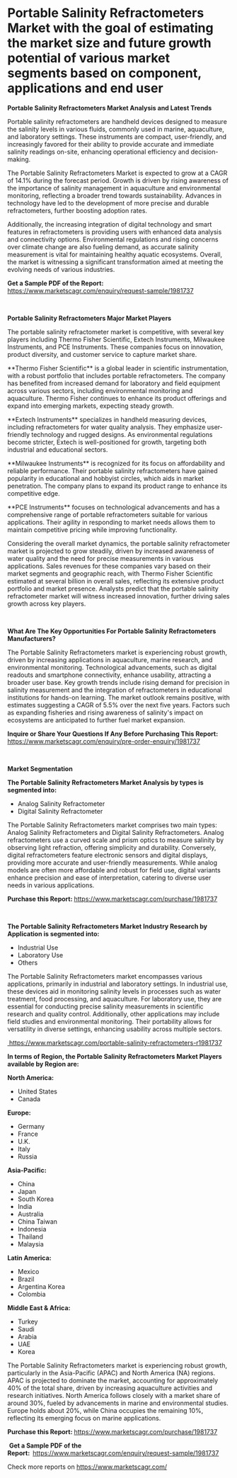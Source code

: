 <p><h1>Portable Salinity Refractometers Market with the goal of estimating the market size and future growth potential of various market segments based on component, applications and end user</h1></p><p><strong>Portable Salinity Refractometers Market Analysis and Latest Trends</strong></p>
<p><p>Portable salinity refractometers are handheld devices designed to measure the salinity levels in various fluids, commonly used in marine, aquaculture, and laboratory settings. These instruments are compact, user-friendly, and increasingly favored for their ability to provide accurate and immediate salinity readings on-site, enhancing operational efficiency and decision-making.</p><p>The Portable Salinity Refractometers Market is expected to grow at a CAGR of 14.1% during the forecast period. Growth is driven by rising awareness of the importance of salinity management in aquaculture and environmental monitoring, reflecting a broader trend towards sustainability. Advances in technology have led to the development of more precise and durable refractometers, further boosting adoption rates. </p><p>Additionally, the increasing integration of digital technology and smart features in refractometers is providing users with enhanced data analysis and connectivity options. Environmental regulations and rising concerns over climate change are also fueling demand, as accurate salinity measurement is vital for maintaining healthy aquatic ecosystems. Overall, the market is witnessing a significant transformation aimed at meeting the evolving needs of various industries.</p></p>
<p><strong>Get a Sample PDF of the Report:&nbsp;</strong> <a href="https://www.marketscagr.com/enquiry/request-sample/1981737?utm_campaign=2565&utm_medium=2&utm_source=Github&utm_content=ia&utm_term=02032025&utm_id=portable-salinity-refractometers">https://www.marketscagr.com/enquiry/request-sample/1981737</a></p>
<p>&nbsp;</p>
<p><strong>Portable Salinity Refractometers Major Market Players</strong></p>
<p><p>The portable salinity refractometer market is competitive, with several key players including Thermo Fisher Scientific, Extech Instruments, Milwaukee Instruments, and PCE Instruments. These companies focus on innovation, product diversity, and customer service to capture market share.</p><p>**Thermo Fisher Scientific** is a global leader in scientific instrumentation, with a robust portfolio that includes portable refractometers. The company has benefited from increased demand for laboratory and field equipment across various sectors, including environmental monitoring and aquaculture. Thermo Fisher continues to enhance its product offerings and expand into emerging markets, expecting steady growth.</p><p>**Extech Instruments** specializes in handheld measuring devices, including refractometers for water quality analysis. They emphasize user-friendly technology and rugged designs. As environmental regulations become stricter, Extech is well-positioned for growth, targeting both industrial and educational sectors.</p><p>**Milwaukee Instruments** is recognized for its focus on affordability and reliable performance. Their portable salinity refractometers have gained popularity in educational and hobbyist circles, which aids in market penetration. The company plans to expand its product range to enhance its competitive edge.</p><p>**PCE Instruments** focuses on technological advancements and has a comprehensive range of portable refractometers suitable for various applications. Their agility in responding to market needs allows them to maintain competitive pricing while improving functionality.</p><p>Considering the overall market dynamics, the portable salinity refractometer market is projected to grow steadily, driven by increased awareness of water quality and the need for precise measurements in various applications. Sales revenues for these companies vary based on their market segments and geographic reach, with Thermo Fisher Scientific estimated at several billion in overall sales, reflecting its extensive product portfolio and market presence. Analysts predict that the portable salinity refractometer market will witness increased innovation, further driving sales growth across key players.</p></p>
<p>&nbsp;</p>
<p><strong>What Are The Key Opportunities For Portable Salinity Refractometers Manufacturers?</strong></p>
<p><p>The Portable Salinity Refractometers market is experiencing robust growth, driven by increasing applications in aquaculture, marine research, and environmental monitoring. Technological advancements, such as digital readouts and smartphone connectivity, enhance usability, attracting a broader user base. Key growth trends include rising demand for precision in salinity measurement and the integration of refractometers in educational institutions for hands-on learning. The market outlook remains positive, with estimates suggesting a CAGR of 5.5% over the next five years. Factors such as expanding fisheries and rising awareness of salinity's impact on ecosystems are anticipated to further fuel market expansion.</p></p>
<p><strong>Inquire or Share Your Questions If Any Before Purchasing This Report:</strong> <a href="https://www.marketscagr.com/enquiry/pre-order-enquiry/1981737?utm_campaign=2565&utm_medium=2&utm_source=Github&utm_content=ia&utm_term=02032025&utm_id=portable-salinity-refractometers">https://www.marketscagr.com/enquiry/pre-order-enquiry/1981737</a></p>
<p>&nbsp;</p>
<p><strong>Market Segmentation</strong></p>
<p><strong>The Portable Salinity Refractometers Market Analysis by types is segmented into:</strong></p>
<p><ul><li>Analog Salinity Refractometer</li><li>Digital Salinity Refractometer</li></ul></p>
<p><p>The Portable Salinity Refractometers market comprises two main types: Analog Salinity Refractometers and Digital Salinity Refractometers. Analog refractometers use a curved scale and prism optics to measure salinity by observing light refraction, offering simplicity and durability. Conversely, digital refractometers feature electronic sensors and digital displays, providing more accurate and user-friendly measurements. While analog models are often more affordable and robust for field use, digital variants enhance precision and ease of interpretation, catering to diverse user needs in various applications.</p></p>
<p><strong>Purchase this Report:&nbsp;</strong><a href="https://www.marketscagr.com/purchase/1981737?utm_campaign=2565&utm_medium=2&utm_source=Github&utm_content=ia&utm_term=02032025&utm_id=portable-salinity-refractometers">https://www.marketscagr.com/purchase/1981737</a></p>
<p>&nbsp;</p>
<p><strong>The Portable Salinity Refractometers Market Industry Research by Application is segmented into:</strong></p>
<p><ul><li>Industrial Use</li><li>Laboratory Use</li><li>Others</li></ul></p>
<p><p>The Portable Salinity Refractometers market encompasses various applications, primarily in industrial and laboratory settings. In industrial use, these devices aid in monitoring salinity levels in processes such as water treatment, food processing, and aquaculture. For laboratory use, they are essential for conducting precise salinity measurements in scientific research and quality control. Additionally, other applications may include field studies and environmental monitoring. Their portability allows for versatility in diverse settings, enhancing usability across multiple sectors.</p></p>
<p><a href="https://www.marketscagr.com/portable-salinity-refractometers-r1981737?utm_campaign=2565&utm_medium=2&utm_source=Github&utm_content=ia&utm_term=02032025&utm_id=portable-salinity-refractometers">&nbsp;https://www.marketscagr.com/portable-salinity-refractometers-r1981737</a></p>
<p><strong>In terms of Region, the Portable Salinity Refractometers Market Players available by Region are:</strong></p>
<p>
    <p> <strong> North America: </strong>
        <ul>
            <li>United States</li>
            <li>Canada</li>
        </ul>
        </p> 
    <p> <strong> Europe: </strong>
        <ul>
            <li>Germany</li>
            <li>France</li>
            <li>U.K.</li>
            <li>Italy</li>
            <li>Russia</li>
        </ul>
        </p> 
    <p> <strong> Asia-Pacific: </strong>
        <ul>
            <li>China</li>
            <li>Japan</li>
            <li>South Korea</li>
            <li>India</li>
            <li>Australia</li>
            <li>China Taiwan</li>
            <li>Indonesia</li>
            <li>Thailand</li>
            <li>Malaysia</li>
        </ul>
        </p> 
    <p> <strong> Latin America: </strong>
        <ul>
            <li>Mexico</li>
            <li>Brazil</li>
            <li>Argentina Korea</li>
            <li>Colombia</li>
        </ul>
        </p> 
    <p> <strong> Middle East & Africa: </strong>
        <ul>
            <li>Turkey</li>
            <li>Saudi</li>
            <li>Arabia</li>
            <li>UAE</li>
            <li>Korea</li>
        </ul>
    </p>
    </p>
<p><p>The Portable Salinity Refractometers market is experiencing robust growth, particularly in the Asia-Pacific (APAC) and North America (NA) regions. APAC is projected to dominate the market, accounting for approximately 40% of the total share, driven by increasing aquaculture activities and research initiatives. North America follows closely with a market share of around 30%, fueled by advancements in marine and environmental studies. Europe holds about 20%, while China occupies the remaining 10%, reflecting its emerging focus on marine applications.</p></p>
<p><strong>Purchase this Report: </strong><a href="https://www.marketscagr.com/purchase/1981737?utm_campaign=2565&utm_medium=2&utm_source=Github&utm_content=ia&utm_term=02032025&utm_id=portable-salinity-refractometers">https://www.marketscagr.com/purchase/1981737</a></p>
<p>&nbsp;<strong>Get a Sample PDF of the Report:&nbsp;&nbsp;</strong><a href="https://www.marketscagr.com/enquiry/request-sample/1981737?utm_campaign=2565&utm_medium=2&utm_source=Github&utm_content=ia&utm_term=02032025&utm_id=portable-salinity-refractometers">https://www.marketscagr.com/enquiry/request-sample/1981737</a></p>
<p><strong></strong></p>
<p>Check more reports on <a href="https://www.marketscagr.com/?utm_campaign=2565&utm_medium=2&utm_source=Github&utm_content=ia&utm_term=02032025&utm_id=portable-salinity-refractometers">https://www.marketscagr.com/</a></p>